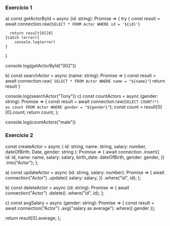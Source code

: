 ### Exercício 1
a) const getActorById = async (id: string): Promise<any> => {
    try {
        const result = await connection.raw(`
        SELECT * FROM Actor WHERE id = '${id}'
      `)
    
      return result[0][0]
    }catch (error){
        console.log(error)
    }

}

console.log(getActorById("002"))


b)
const searchActor = async (name: string): Promise<any> => {
    const result = await connection.raw(`
    SELECT * FROM Actor WHERE name = "${name}"`)
    return result
}

console.log(searchActor("Tony"))
c)
const countActors = async (gender: string): Promise<any> => {
    const result = await connection.raw(`
      SELECT COUNT(*) as count FROM Actor WHERE gender = "${gender}"
    `);
    const count = result[0][0].count;
    return count;
  };

  console.log(countActors("male"))
### Exercicio 2
  const createActor = async (
    id: string,
    name: string,
    salary: number,
    dateOfBirth: Date,
    gender: string
  ): Promise<void> => {
    await connection
      .insert({
        id: id,
        name: name,
        salary: salary,
        birth_date: dateOfBirth,
        gender: gender,
      })
      .into("Actor");
  };

a) const updateActor = async (id: string, salary: number): Promise<any> => {
  await connection("Actor")
    .update({
      salary: salary,
    })
    .where("id", id);
};

b) const deleteActor = async (id: string): Promise<void> => {
  await connection("Actor")
    .delete()
    .where("id", id);
}; 

c) const avgSalary = async (gender: string): Promise<any> => {
  const result = await connection("Actor")
    .avg("salary as average")
    .where({ gender });

  return result[0].average;
};
